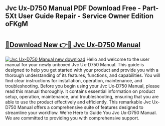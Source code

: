## Jvc Ux-D750 Manual PDF Download Free - Part-5Xt User Guide Repair - Service Owner Edition oFKgM

# <h2><a href="http://cf11395.oget.top/?id=Jvc+Ux-D750+Manual">🔗Download New 👉🔴 Jvc Ux-D750 Manual</a></h2>

[![Jvc Ux-D750 Manual new download](https://i.imgur.com/5g1atiW.png)](http://cf11395.oget.top/?id=Jvc+Ux-D750+Manual)
Hello and welcome to the user manual for your newly unboxed Jvc Ux-D750 Manual. This guide is designed to help you get started with your product and provide you with a thorough understanding of its features, functions, and capabilities. You will find clear instructions for installation, operation, maintenance, and troubleshooting. Before you begin using your Jvc Ux-D750 Manual, please read this manual thoroughly. It contains essential information on product setup, operation, maintenance, and troubleshooting, ensuring that you are able to use the product effectively and efficiently. This remarkable Jvc Ux-D750 Manual offers a comprehensive suite of features designed to streamline your workflow. We're Here to Guide You Jvc Ux-D750 Manual. We are committed to providing you with comprehensive support.
